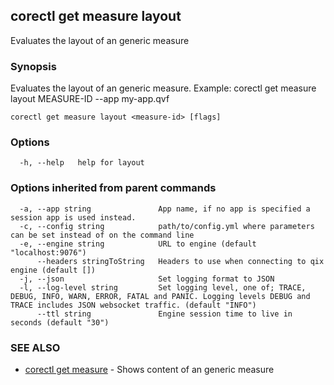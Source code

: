 ## corectl get measure layout

Evaluates the layout of an generic measure

### Synopsis

Evaluates the layout of an generic measure. Example: corectl get measure layout MEASURE-ID --app my-app.qvf

```
corectl get measure layout <measure-id> [flags]
```

### Options

```
  -h, --help   help for layout
```

### Options inherited from parent commands

```
  -a, --app string               App name, if no app is specified a session app is used instead.
  -c, --config string            path/to/config.yml where parameters can be set instead of on the command line
  -e, --engine string            URL to engine (default "localhost:9076")
      --headers stringToString   Headers to use when connecting to qix engine (default [])
  -j, --json                     Set logging format to JSON
  -l, --log-level string         Set logging level, one of; TRACE, DEBUG, INFO, WARN, ERROR, FATAL and PANIC. Logging levels DEBUG and TRACE includes JSON websocket traffic. (default "INFO")
      --ttl string               Engine session time to live in seconds (default "30")
```

### SEE ALSO

* [corectl get measure](corectl_get_measure.md)	 - Shows content of an generic measure

